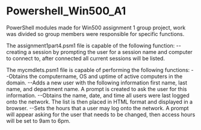 # Powershell_Win500_A1
PowerShell modules made for Win500 assignment 1 group project, work was divided so group members were responsible for specific functions.

The assignment1part4.psm1 file is capable of the following function:
--creating a session by prompting the user for a session name and computer to connect to, after connected all current sessions will be listed.

The mycmdlets.psm1 file is capable of performing the following functions:
--Obtains the computername, OS and uptime of active computers in the domain.
--Adds a new user with the following information first name, last name, and department name. A prompt is created to ask the user for this information.
--Obtains  the name, date, and time all users were last logged onto the network. The list is then placed in HTML format and displayed in a browser.
--Sets the hours that a user may log onto the network. A prompt will appear asking for the user that needs to be changed, then access hours will be set to 9am to 6pm.

